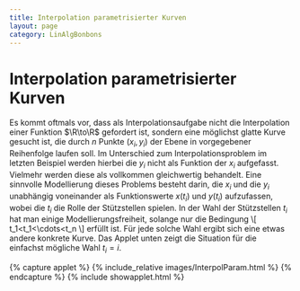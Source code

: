 ```yaml
---
title: Interpolation parametrisierter Kurven
layout: page
category: LinAlgBonbons
---
```


# Interpolation parametrisierter Kurven

Es kommt oftmals vor, dass als Interpolationsaufgabe nicht die Interpolation einer Funktion $\R\to\R$ gefordert ist, sondern eine möglichst glatte Kurve gesucht ist, die durch $n$ Punkte $(x_i,y_i)$ der Ebene in vorgegebener Reihenfolge laufen soll. Im Unterschied zum Interpolationsproblem im letzten Beispiel werden hierbei die $y_i$ nicht als Funktion der $x_i$ aufgefasst. Vielmehr werden diese als vollkommen gleichwertig behandelt.
Eine sinnvolle Modellierung dieses Problems besteht darin, die $x_i$ und die $y_i$ unabhängig voneinander als Funktionswerte  $x(t_i)$ und $y(t_i)$ aufzufassen, wobei die $t_i$ die Rolle der Stützstellen spielen. In der Wahl der Stützstellen $t_i$ hat man einige Modellierungsfreiheit, solange nur die Bedingung
\\[ t_1<t_1<\cdots<t_n \\]
erfüllt ist. Für jede solche Wahl ergibt sich eine etwas andere konkrete Kurve. Das Applet unten zeigt die Situation für die einfachst mögliche Wahl $t_i=i$.

{% capture applet %} {% include_relative images/InterpolParam.html %} {% endcapture %}
{% include showapplet.html %}
